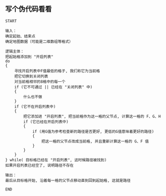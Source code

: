 ## 写个伪代码看看

    START

    输入：
    确定起始、结束点
    确定地图数据（可能是二维数组等格式）

    逻辑主体：
    把起始格添加到 "开启列表"
    do
    {
        寻找开启列表中F值最低的格子, 我们称它为当前格
        把它切换到关闭列表
        对当前格相邻的8格中的每一个
        if (它不可通过 || 已经在 "关闭列表" 中)
        {
            什么也不做
        }
        if (它不在开启列表中)
        {
            把它添加进 "开启列表", 把当前格作为这一格的父节点, 计算这一格的 F、G、H
            if (它已经在开启列表中)
            {
                if (用G值为参考检查新的路径是否更好, 更低的G值意味着更好的路径)
                {
                    把这一格的父节点改成当前格, 并且重新计算这一格的 G、F 值
                }
            }
        }
    } while( 目标格已经在 "开启列表", 这时候路径被找到)
    如果开启列表已经空了, 说明路径不存在

    输出：
    最后从目标格开始, 沿着每一格的父节点移动直到回到起始格, 这就是路径

    END